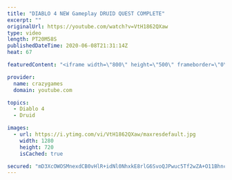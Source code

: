 ```yaml
---
title: "DIABLO 4 NEW Gameplay DRUID QUEST COMPLETE"
excerpt: ""
originalUrl: https://youtube.com/watch?v=VtH1862QXaw
type: video
length: PT20M58S
publishedDateTime: 2020-06-08T21:31:14Z
heat: 67

featuredContent: "<iframe width=\"800\" height=\"500\" frameborder=\"0\" src=\"https://www.youtube.com/embed/VtH1862QXaw\" allow=\"accelerometer; autoplay; encrypted-media; gyroscope; picture-in-picture\" allowfullscreen></iframe>"

provider:
  name: crazygames
  domain: youtube.com

topics:
  - Diablo 4
  - Druid

images:
  - url: https://i.ytimg.com/vi/VtH1862QXaw/maxresdefault.jpg
    width: 1280
    height: 720
    isCached: true

secured: "mD3XcOWOSMnexdCB0vHlR+idNl0NhxkE8rlG6SvoQJPwuc5Tf2wZA+O11Bhncs+SGxebP1f+flvomAVqv7ll1wBgiDz27tBuc6BPNakycAdIRrFpYHBeBT8817kWtvH7hw+BSB5i3Eh1X0EMCMELrHlWl+XR+QOPu160iiaqhchImEBOmcaqRmf7KyEELT3rkZ1KfoXe2+/lWVxfbQqbzv9dzDES5g2hfI4x6JyVtFZc2uNgewWqzZdL5jlXBxffTqWSHaE98F52578vqZewU7w8l2gLmHVTgQAHFordmQupse1+XLevfvDdH/L8JcyBOsvnJ1mpMipO3vOzfOqLLgErcwIrCHJaVd/dJXrscaUdP40tm6hDPt2KyrzPljK2yQjjJnqrzFUtvTPvzXTXkC5hAFGUtfiv8pKEVjykSyw=;B0Zm2wU8oWz26uHAHN1tPg=="
---
```


